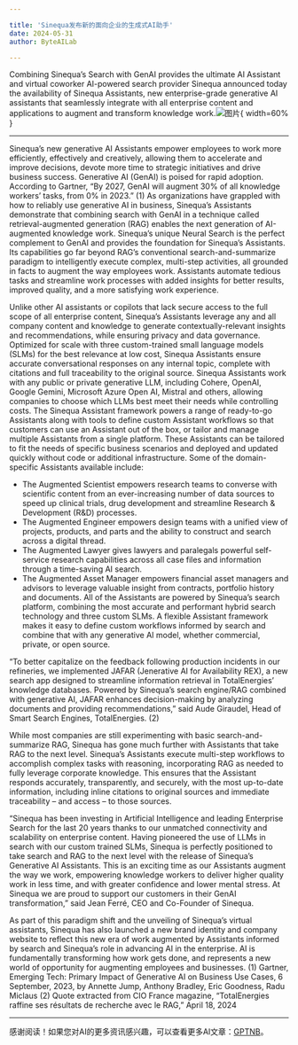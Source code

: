 ```yaml
---

title: 'Sinequa发布新的面向企业的生成式AI助手'
date: 2024-05-31
author: ByteAILab

---
```


Combining Sinequa’s Search with GenAI provides the ultimate AI Assistant and virtual coworker
AI-powered search provider Sinequa announced today the availability of Sinequa Assistants, new enterprise-grade generative AI assistants that seamlessly integrate with all enterprise content and applications to augment and transform knowledge work.![图片](https://ai-techpark.com/wp-content/uploads/2024/05/sinequa-960x540.jpg){ width=60% }

---
 Sinequa’s new generative AI Assistants empower employees to work more efficiently, effectively and creatively, allowing them to accelerate and improve decisions, devote more time to strategic initiatives and drive business success.
Generative AI (GenAI) is poised for rapid adoption. According to Gartner, “By 2027, GenAI will augment 30% of all knowledge workers’ tasks, from 0% in 2023.” (1) As organizations have grappled with how to reliably use generative AI in business, Sinequa’s Assistants demonstrate that combining search with GenAI in a technique called retrieval-augmented generation (RAG) enables the next generation of AI-augmented knowledge work. Sinequa’s unique Neural Search is the perfect complement to GenAI and provides the foundation for Sinequa’s Assistants. Its capabilities go far beyond RAG’s conventional search-and-summarize paradigm to intelligently execute complex, multi-step activities, all grounded in facts to augment the way employees work. Assistants automate tedious tasks and streamline work processes with added insights for better results, improved quality, and a more satisfying work experience.

Unlike other AI assistants or copilots that lack secure access to the full scope of all enterprise content, Sinequa’s Assistants leverage any and all company content and knowledge to generate contextually-relevant insights and recommendations, while ensuring privacy and data governance. Optimized for scale with three custom-trained small language models (SLMs) for the best relevance at low cost, Sinequa Assistants ensure accurate conversational responses on any internal topic, complete with citations and full traceability to the original source.
Sinequa Assistants work with any public or private generative LLM, including Cohere, OpenAI, Google Gemini, Microsoft Azure Open AI, Mistral and others, allowing companies to choose which LLMs best meet their needs while controlling costs. The Sinequa Assistant framework powers a range of ready-to-go Assistants along with tools to define custom Assistant workflows so that customers can use an Assistant out of the box, or tailor and manage multiple Assistants from a single platform. These Assistants can be tailored to fit the needs of specific business scenarios and deployed and updated quickly without code or additional infrastructure. Some of the domain-specific Assistants available include:
- The Augmented Scientist empowers research teams to converse with scientific content from an ever-increasing number of data sources to speed up clinical trials, drug development and streamline Research & Development (R&D) processes.
- The Augmented Engineer empowers design teams with a unified view of projects, products, and parts and the ability to construct and search across a digital thread.
- The Augmented Lawyer gives lawyers and paralegals powerful self-service research capabilities across all case files and information through a time-saving AI search.
- The Augmented Asset Manager empowers financial asset managers and advisors to leverage valuable insight from contracts, portfolio history and documents.
All of the Assistants are powered by Sinequa’s search platform, combining the most accurate and performant hybrid search technology and three custom SLMs. A flexible Assistant framework makes it easy to define custom workflows informed by search and combine that with any generative AI model, whether commercial, private, or open source.

“To better capitalize on the feedback following production incidents in our refineries, we implemented JAFAR (Jenerative AI for Availability REX), a new search app designed to streamline information retrieval in TotalEnergies’ knowledge databases. Powered by Sinequa’s search engine/RAG combined with generative AI, JAFAR enhances decision-making by analyzing documents and providing recommendations,” said Aude Giraudel, Head of Smart Search Engines, TotalEnergies. (2)

While most companies are still experimenting with basic search-and-summarize RAG, Sinequa has gone much further with Assistants that take RAG to the next level. Sinequa’s Assistants execute multi-step workflows to accomplish complex tasks with reasoning, incorporating RAG as needed to fully leverage corporate knowledge. This ensures that the Assistant responds accurately, transparently, and securely, with the most up-to-date information, including inline citations to original sources and immediate traceability – and access – to those sources.

“Sinequa has been investing in Artificial Intelligence and leading Enterprise Search for the last 20 years thanks to our unmatched connectivity and scalability on enterprise content. Having pioneered the use of LLMs in search with our custom trained SLMs, Sinequa is perfectly positioned to take search and RAG to the next level with the release of Sinequa’s Generative AI Assistants. This is an exciting time as our Assistants augment the way we work, empowering knowledge workers to deliver higher quality work in less time, and with greater confidence and lower mental stress. At Sinequa we are proud to support our customers in their GenAI transformation,” said Jean Ferré, CEO and Co-Founder of Sinequa.

As part of this paradigm shift and the unveiling of Sinequa’s virtual assistants, Sinequa has also launched a new brand identity and company website to reflect this new era of work augmented by Assistants informed by search and Sinequa’s role in advancing AI in the enterprise. AI is fundamentally transforming how work gets done, and represents a new world of opportunity for augmenting employees and businesses.
(1) Gartner, Emerging Tech: Primary Impact of Generative AI on Business Use Cases, 6 September, 2023, by Annette Jump, Anthony Bradley, Eric Goodness, Radu Miclaus
(2) Quote extracted from CIO France magazine, “TotalEnergies raffine ses résultats de recherche avec le RAG,” April 18, 2024

---
感谢阅读！如果您对AI的更多资讯感兴趣，可以查看更多AI文章：[GPTNB](https://gptnb.com)。